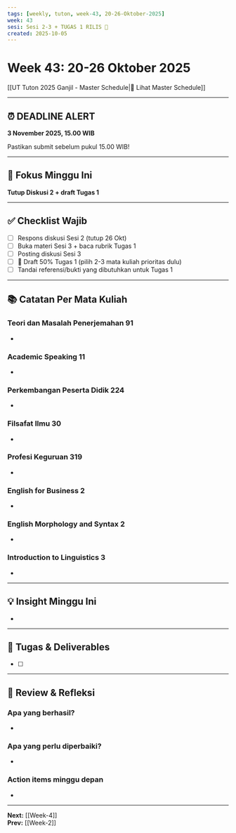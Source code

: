 ```yaml
---
tags: [weekly, tuton, week-43, 20-26-Oktober-2025]
week: 43
sesi: Sesi 2-3 + TUGAS 1 RILIS 🔴
created: 2025-10-05
---
```


# Week 43: 20-26 Oktober 2025

[[UT Tuton 2025 Ganjil - Master Schedule|📅 Lihat Master Schedule]]

---
## ⏰ DEADLINE ALERT

**3 November 2025, 15.00 WIB**

Pastikan submit sebelum pukul 15.00 WIB!

---

## 🎯 Fokus Minggu Ini

**Tutup Diskusi 2 + draft Tugas 1**

---

## ✅ Checklist Wajib

- [ ] Respons diskusi Sesi 2 (tutup 26 Okt)
- [ ] Buka materi Sesi 3 + baca rubrik Tugas 1
- [ ] Posting diskusi Sesi 3
- [ ] 🔴 Draft 50% Tugas 1 (pilih 2-3 mata kuliah prioritas dulu)
- [ ] Tandai referensi/bukti yang dibutuhkan untuk Tugas 1

---

## 📚 Catatan Per Mata Kuliah

### Teori dan Masalah Penerjemahan 91
- 

### Academic Speaking 11
- 

### Perkembangan Peserta Didik 224
- 

### Filsafat Ilmu 30
- 

### Profesi Keguruan 319
- 

### English for Business 2
- 

### English Morphology and Syntax 2
- 

### Introduction to Linguistics 3
- 

---

## 💡 Insight Minggu Ini

- 

---

## 📝 Tugas & Deliverables

- [ ] 

---

## 🔄 Review & Refleksi

### Apa yang berhasil?
- 

### Apa yang perlu diperbaiki?
- 

### Action items minggu depan
- 

---

**Next:** [[Week-4]]  
**Prev:** [[Week-2]]
